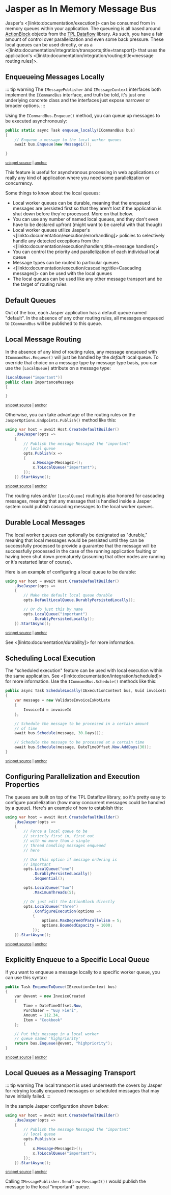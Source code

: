 # Jasper as In Memory Message Bus

Jasper's <[linkto:documentation/execution]> can be consumed from in memory queues within your application. The queueing is all based around [ActionBlock](https://docs.microsoft.com/en-us/dotnet/standard/parallel-programming/how-to-perform-action-when-a-dataflow-block-receives-data) objects from the [TPL Dataflow](https://docs.microsoft.com/en-us/dotnet/standard/parallel-programming/dataflow-task-parallel-library) library. As such, you have a fair amount of control over parallelization and even some back pressure. These local queues can be used directly, or as a <[linkto:documentation/integration/transports;title=transport]> that uses the application's <[linkto:documentation/integration/routing;title=message routing rules]>.




## Enqueueing Messages Locally

::: tip warning
The `IMessagePublisher` and `IMessageContext` interfaces both implement the `ICommandBus` interface, and truth be told,
it's just one underlying concrete class and the interfaces just expose narrower or broader options.
:::

Using the `ICommandBus.Enqueue()` method, you can queue up messages to be executed asynchronously:

<!-- snippet: sample_enqueue_locally -->
<a id='snippet-sample_enqueue_locally'></a>
```cs
public static async Task enqueue_locally(ICommandBus bus)
{
    // Enqueue a message to the local worker queues
    await bus.Enqueue(new Message1());

}
```
<sup><a href='https://github.com/JasperFx/alba/blob/master/src/Samples/DocumentationSamples/EnqueueSamples.cs#L8-L16' title='Snippet source file'>snippet source</a> | <a href='#snippet-sample_enqueue_locally' title='Start of snippet'>anchor</a></sup>
<!-- endSnippet -->

This feature is useful for asynchronous processing in web applications or really any kind of application where you need some parallelization or concurrency.

Some things to know about the local queues:

* Local worker queues can be durable, meaning that the enqueued messages are persisted first so that they aren't lost if the application is shut down before they're processed. More on that below.
* You can use any number of named local queues, and they don't even have to be declared upfront (might want to be careful with that though)
* Local worker queues utilize Jasper's <[linkto:documentation/execution/errorhandling]> policies to selectively handle any detected exceptions from the <[linkto:documentation/execution/handlers;title=message handlers]>
* You can control the priority and parallelization of each individual local queue
* Message types can be routed to particular queues
* <[linkto:documentation/execution/cascading;title=Cascading messages]> can be used with the local queues
* The local queues can be used like any other message transport and be the target of routing rules




## Default Queues

Out of the box, each Jasper application has a default queue named "default". In the absence of any
other routing rules, all messages enqueued to `ICommandBus` will be published to this queue.

## Local Message Routing

In the absence of any kind of routing rules, any message enqueued with `ICommandBus.Enqueue()` will just be handled by the
*default* local queue. To override that choice on a message type by message type basis, you can use the `[LocalQueue]` attribute
on a message type:

<!-- snippet: sample_local_queue_routed_message -->
<a id='snippet-sample_local_queue_routed_message'></a>
```cs
[LocalQueue("important")]
public class ImportanceMessage
{

}
```
<sup><a href='https://github.com/JasperFx/alba/blob/master/src/Samples/DocumentationSamples/LocalQueueMessage.cs#L5-L12' title='Snippet source file'>snippet source</a> | <a href='#snippet-sample_local_queue_routed_message' title='Start of snippet'>anchor</a></sup>
<!-- endSnippet -->

Otherwise, you can take advantage of the routing rules on the `JasperOptions.Endpoints.Publish()` method like this:

<!-- snippet: sample_LocalTransportApp -->
<a id='snippet-sample_localtransportapp'></a>
```cs
using var host = await Host.CreateDefaultBuilder()
    .UseJasper(opts =>
    {
        // Publish the message Message2 the "important"
        // local queue
        opts.Publish(x =>
        {
            x.Message<Message2>();
            x.ToLocalQueue("important");
        });
    }).StartAsync();
```
<sup><a href='https://github.com/JasperFx/alba/blob/master/src/Samples/DocumentationSamples/MessagingConfigurationExamples.cs#L104-L118' title='Snippet source file'>snippet source</a> | <a href='#snippet-sample_localtransportapp' title='Start of snippet'>anchor</a></sup>
<!-- endSnippet -->

The routing rules and/or `[LocalQueue]` routing is also honored for cascading messages, meaning that any message that is handled inside a Jasper system could publish cascading messages to the local worker queues.


## Durable Local Messages

The local worker queues can optionally be designated as "durable," meaning that local messages would be persisted until they can be successfully processed to provide a guarantee that the message will be successfully processed in the case of the running application faulting or having been shut down prematurely (assuming that other nodes are running or it's restarted later of course).

Here is an example of configuring a local queue to be durable:

<!-- snippet: sample_LocalDurableTransportApp -->
<a id='snippet-sample_localdurabletransportapp'></a>
```cs
using var host = await Host.CreateDefaultBuilder()
    .UseJasper(opts =>
    {
        // Make the default local queue durable
        opts.DefaultLocalQueue.DurablyPersistedLocally();

        // Or do just this by name
        opts.LocalQueue("important")
            .DurablyPersistedLocally();
    }).StartAsync();
```
<sup><a href='https://github.com/JasperFx/alba/blob/master/src/Samples/DocumentationSamples/MessagingConfigurationExamples.cs#L127-L140' title='Snippet source file'>snippet source</a> | <a href='#snippet-sample_localdurabletransportapp' title='Start of snippet'>anchor</a></sup>
<!-- endSnippet -->


See <[linkto:documentation/durability]> for more information.


## Scheduling Local Execution

The "scheduled execution" feature can be used with local execution within the same application. See <[linkto:documentation/integration/scheduled]> for more information. Use the `ICommandBus.Schedule()` methods like this:

<!-- snippet: sample_schedule_job_locally -->
<a id='snippet-sample_schedule_job_locally'></a>
```cs
public async Task ScheduleLocally(IExecutionContext bus, Guid invoiceId)
{
    var message = new ValidateInvoiceIsNotLate
    {
        InvoiceId = invoiceId
    };

    // Schedule the message to be processed in a certain amount
    // of time
    await bus.Schedule(message, 30.Days());

    // Schedule the message to be processed at a certain time
    await bus.Schedule(message, DateTimeOffset.Now.AddDays(30));
}
```
<sup><a href='https://github.com/JasperFx/alba/blob/master/src/Samples/DocumentationSamples/PublishingSamples.cs#L140-L155' title='Snippet source file'>snippet source</a> | <a href='#snippet-sample_schedule_job_locally' title='Start of snippet'>anchor</a></sup>
<!-- endSnippet -->


## Configuring Parallelization and Execution Properties

The queues are built on top of the TPL Dataflow library, so it's pretty easy to configure parallelization (how many concurrent messages could be handled by a queue). Here's an example of how to establish this:

<!-- snippet: sample_LocalQueuesApp -->
<a id='snippet-sample_localqueuesapp'></a>
```cs
using var host = await Host.CreateDefaultBuilder()
    .UseJasper(opts =>
    {
        // Force a local queue to be
        // strictly first in, first out
        // with no more than a single
        // thread handling messages enqueued
        // here

        // Use this option if message ordering is
        // important
        opts.LocalQueue("one")
            .DurablyPersistedLocally()
            .Sequential();

        opts.LocalQueue("two")
            .MaximumThreads(5);

        // Or just edit the ActionBlock directly
        opts.LocalQueue("three")
            .ConfigureExecution(options =>
            {
                options.MaxDegreeOfParallelism = 5;
                options.BoundedCapacity = 1000;
            });
    }).StartAsync();
```
<sup><a href='https://github.com/JasperFx/alba/blob/master/src/Samples/DocumentationSamples/PublishingSamples.cs#L12-L42' title='Snippet source file'>snippet source</a> | <a href='#snippet-sample_localqueuesapp' title='Start of snippet'>anchor</a></sup>
<!-- endSnippet -->


## Explicitly Enqueue to a Specific Local Queue

If you want to enqueue a message locally to a specific worker queue, you can use this syntax:

<!-- snippet: sample_IServiceBus.Enqueue_to_specific_worker_queue -->
<a id='snippet-sample_iservicebus.enqueue_to_specific_worker_queue'></a>
```cs
public Task EnqueueToQueue(IExecutionContext bus)
{
    var @event = new InvoiceCreated
    {
        Time = DateTimeOffset.Now,
        Purchaser = "Guy Fieri",
        Amount = 112.34,
        Item = "Cookbook"
    };

    // Put this message in a local worker
    // queue named 'highpriority'
    return bus.Enqueue(@event, "highpriority");
}
```
<sup><a href='https://github.com/JasperFx/alba/blob/master/src/Samples/DocumentationSamples/PublishingSamples.cs#L106-L121' title='Snippet source file'>snippet source</a> | <a href='#snippet-sample_iservicebus.enqueue_to_specific_worker_queue' title='Start of snippet'>anchor</a></sup>
<!-- endSnippet -->


## Local Queues as a Messaging Transport


::: tip warning
The local transport is used underneath the covers by Jasper for retrying
locally enqueued messages or scheduled messages that may have initially failed.
:::

In the sample Jasper configuration shown below:

<!-- snippet: sample_LocalTransportApp -->
<a id='snippet-sample_localtransportapp'></a>
```cs
using var host = await Host.CreateDefaultBuilder()
    .UseJasper(opts =>
    {
        // Publish the message Message2 the "important"
        // local queue
        opts.Publish(x =>
        {
            x.Message<Message2>();
            x.ToLocalQueue("important");
        });
    }).StartAsync();
```
<sup><a href='https://github.com/JasperFx/alba/blob/master/src/Samples/DocumentationSamples/MessagingConfigurationExamples.cs#L104-L118' title='Snippet source file'>snippet source</a> | <a href='#snippet-sample_localtransportapp' title='Start of snippet'>anchor</a></sup>
<!-- endSnippet -->

Calling `IMessagePublisher.Send(new Message2())` would publish the message to the local "important" queue.
